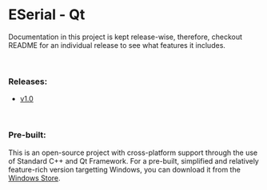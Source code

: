 # ESerial - Qt

Documentation in this project is kept release-wise, therefore, checkout README for an individual release to see what features it includes.



&nbsp;

### Releases:

- [v1.0](https://github.com/cronblocks/eserial-qt/tree/v1.0)



&nbsp;

### Pre-built:

This is an open-source project with cross-platform support through the use of Standard C++ and Qt Framework. For a pre-built, simplified and relatively feature-rich version targetting Windows, you can download it from the [Windows Store](https://apps.microsoft.com/detail/9MZ08Z8G8BJP?hl=en-us&gl=US).



